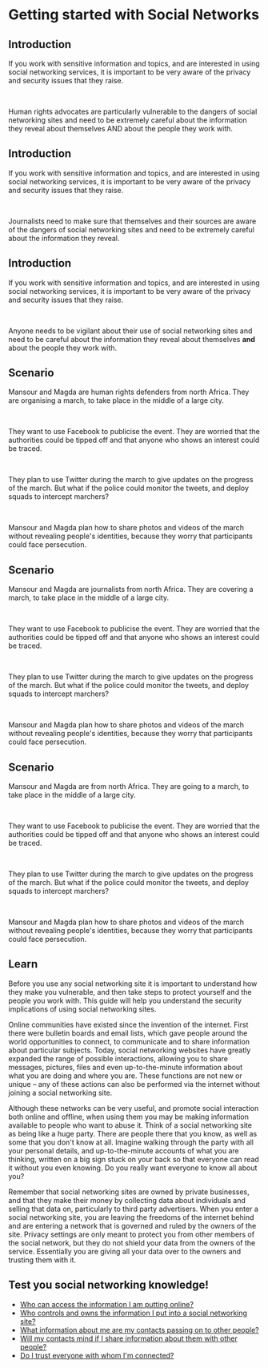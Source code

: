 # Getting started with Social Networks
## Introduction
If you work with sensitive information and topics, and are interested in using social networking services, it is important to be very aware of the privacy and security issues that they raise. 

<br>

Human rights advocates are particularly vulnerable to the dangers of social networking sites and need to be extremely careful about the information they reveal about themselves AND about the people they work with.

## Introduction
If you work with sensitive information and topics, and are interested in using social networking services, it is important to be very aware of the privacy and security issues that they raise. 

<br>

Journalists need to make sure that themselves and their sources are aware of the dangers of social networking sites and need to be extremely careful about the information they reveal.

## Introduction
If you work with sensitive information and topics, and are interested in using social networking services, it is important to be very aware of the privacy and security issues that they raise. 

<br>

Anyone needs to be vigilant about their use of social networking sites and need to be careful about the information they reveal about themselves **and** about the people they work with.


## Scenario
Mansour and Magda are human rights defenders from north Africa. They are organising a march, to take place in the middle of a large city. 

<br>

They want to use Facebook to publicise the event. They are worried that the authorities could be tipped off and that anyone who shows an interest could be traced. 

<br>

They plan to use Twitter during the march to give updates on the progress of the march. But what if the police could monitor the tweets, and deploy squads to intercept marchers? 

<br>

Mansour and Magda plan how to share photos and videos of the march without revealing people's identities, because they worry that participants could face persecution.

## Scenario
Mansour and Magda are journalists from north Africa. They are covering a march, to take place in the middle of a large city. 

<br>

They want to use Facebook to publicise the event. They are worried that the authorities could be tipped off and that anyone who shows an interest could be traced. 

<br>

They plan to use Twitter during the march to give updates on the progress of the march. But what if the police could monitor the tweets, and deploy squads to intercept marchers? 

<br>

Mansour and Magda plan how to share photos and videos of the march without revealing people's identities, because they worry that participants could face persecution.


## Scenario
Mansour and Magda are from north Africa. They are going to a march, to take place in the middle of a large city. 

<br>

They want to use Facebook to publicise the event. They are worried that the authorities could be tipped off and that anyone who shows an interest could be traced.

<br>

They plan to use Twitter during the march to give updates on the progress of the march. But what if the police could monitor the tweets, and deploy squads to intercept marchers? 

<br>

Mansour and Magda plan how to share photos and videos of the march without revealing people's identities, because they worry that participants could face persecution.


## Learn
Before you use any social networking site it is important to understand how they make you vulnerable, and then take steps to protect yourself and the people you work with. This guide will help you understand the security implications of using social networking sites.

Online communities have existed since the invention of the internet. First there were bulletin boards and email lists, which gave people around the world opportunities to connect, to communicate and to share information about particular subjects. Today, social networking websites have greatly expanded the range of possible interactions, allowing you to share messages, pictures, files and even up-to-the-minute information about what you are doing and where you are. These functions are not new or unique – any of these actions can also be performed via the internet without joining a social networking site.

Although these networks can be very useful, and promote social interaction both online and offline, when using them you may be making information available to people who want to abuse it. Think of a social networking site as being like a huge party. There are people there that you know, as well as some that you don't know at all. Imagine walking through the party with all your personal details, and up-to-the-minute accounts of what you are thinking, written on a big sign stuck on your back so that everyone can read it without you even knowing. Do you really want everyone to know all about you?

Remember that social networking sites are owned by private businesses, and that they make their money by collecting data about individuals and selling that data on, particularly to third party advertisers. When you enter a social networking site, you are leaving the freedoms of the internet behind and are entering a network that is governed and ruled by the owners of the site. Privacy settings are only meant to protect you from other members of the social network, but they do not shield your data from the owners of the service. Essentially you are giving all your data over to the owners and trusting them with it.

## Test you social networking knowledge!



 * [Who can access the information I am putting online?](safe-social-networks-who-can-access)
 * [Who controls and owns the information I put into a social networking site?](safe-social-networks-who-controls)
 * [What information about me are my contacts passing on to other people?](safe-social-networks-what-is-shared)
 * [Will my contacts mind if I share information about them with other people?](safe-social-networks-consent)
 * [Do I trust everyone with whom I'm connected?](safe-social-networks-establishing-trust)

